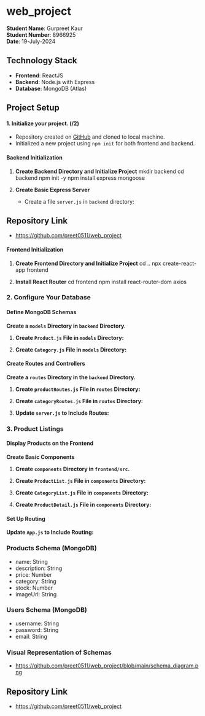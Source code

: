 ﻿# web_project

**Student Name**: Gurpreet Kaur  
**Student Number**: 8966925  
**Date**: 19-July-2024  

## Technology Stack

- **Frontend**: ReactJS
- **Backend**: Node.js with Express
- **Database**: MongoDB (Atlas)

## Project Setup
#### 1. Initialize your project. (/2)
- Repository created on [GitHub](https://github.com/preet0511/web_project) and cloned to local machine.
- Initialized a new project using `npm init` for both frontend and backend.
#### Backend Initialization
1. **Create Backend Directory and Initialize Project**
    mkdir backend
    cd backend
    npm init -y
    npm install express mongoose

2. **Create Basic Express Server**
    - Create a file `server.js` in `backend` directory:

## Repository Link
- https://github.com/preet0511/web_project

#### Frontend Initialization
1. **Create Frontend Directory and Initialize Project**
    cd ..
    npx create-react-app frontend

2. **Install React Router**
    cd frontend
    npm install react-router-dom axios

### 2. Configure Your Database

#### Define MongoDB Schemas

**Create a `models` Directory in `backend` Directory.**

1. **Create `Product.js` File in `models` Directory:**

2. **Create `Category.js` File in `models` Directory:**

#### Create Routes and Controllers

**Create a `routes` Directory in the `backend` Directory.**

1. **Create `productRoutes.js` File in `routes` Directory:**

2. **Create `categoryRoutes.js` File in `routes` Directory:**

3. **Update `server.js` to Include Routes:**

### 3. Product Listings

#### Display Products on the Frontend

**Create Basic Components**

1. **Create `components` Directory in `frontend/src`.**

2. **Create `ProductList.js` File in `components` Directory:**

3. **Create `CategoryList.js` File in `components` Directory:**

4. **Create `ProductDetail.js` File in `components` Directory:**

#### Set Up Routing

**Update `App.js` to Include Routing:**
### Products Schema (MongoDB)
- name: String
- description: String
- price: Number
- category: String
- stock: Number
- imageUrl: String

### Users Schema (MongoDB)
- username: String
- password: String
- email: String
### Visual Representation of Schemas
- https://github.com/preet0511/web_project/blob/main/schema_diagram.png
## Repository Link
- https://github.com/preet0511/web_project